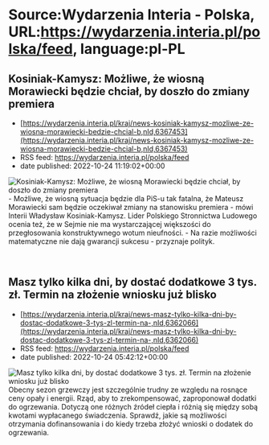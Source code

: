 # Source:Wydarzenia Interia - Polska, URL:https://wydarzenia.interia.pl/polska/feed, language:pl-PL

## Kosiniak-Kamysz: Możliwe, że wiosną Morawiecki będzie chciał, by doszło do zmiany premiera
 - [https://wydarzenia.interia.pl/kraj/news-kosiniak-kamysz-mozliwe-ze-wiosna-morawiecki-bedzie-chcial-b,nId,6367453](https://wydarzenia.interia.pl/kraj/news-kosiniak-kamysz-mozliwe-ze-wiosna-morawiecki-bedzie-chcial-b,nId,6367453)
 - RSS feed: https://wydarzenia.interia.pl/polska/feed
 - date published: 2022-10-24 11:19:02+00:00

<p><a href="https://wydarzenia.interia.pl/kraj/news-kosiniak-kamysz-mozliwe-ze-wiosna-morawiecki-bedzie-chcial-b,nId,6367453"><img align="left" alt="Kosiniak-Kamysz: Możliwe, że wiosną Morawiecki będzie chciał, by doszło do zmiany premiera" src="https://i.iplsc.com/kosiniak-kamysz-mozliwe-ze-wiosna-morawiecki-bedzie-chcial-b/000FGI5Y2F0OII1K-C321.jpg" /></a>- Możliwe, że wiosną sytuacja będzie dla PiS-u tak fatalna, że Mateusz Morawiecki sam będzie oczekiwał zmiany na stanowisku premiera - mówi Interii Władysław Kosiniak-Kamysz. Lider Polskiego Stronnictwa Ludowego ocenia też, że w Sejmie nie ma wystarczającej większości do przegłosowania konstruktywnego wotum nieufności. - Na razie możliwości matematyczne nie dają gwarancji sukcesu - przyznaje polityk.</p><br clear="all" />

## Masz tylko kilka dni, by dostać dodatkowe 3 tys. zł. Termin na złożenie wniosku już blisko
 - [https://wydarzenia.interia.pl/kraj/news-masz-tylko-kilka-dni-by-dostac-dodatkowe-3-tys-zl-termin-na-,nId,6362066](https://wydarzenia.interia.pl/kraj/news-masz-tylko-kilka-dni-by-dostac-dodatkowe-3-tys-zl-termin-na-,nId,6362066)
 - RSS feed: https://wydarzenia.interia.pl/polska/feed
 - date published: 2022-10-24 05:42:12+00:00

<p><a href="https://wydarzenia.interia.pl/kraj/news-masz-tylko-kilka-dni-by-dostac-dodatkowe-3-tys-zl-termin-na-,nId,6362066"><img align="left" alt="Masz tylko kilka dni, by dostać dodatkowe 3 tys. zł. Termin na złożenie wniosku już blisko " src="https://i.iplsc.com/masz-tylko-kilka-dni-by-dostac-dodatkowe-3-tys-zl-termin-na/000E3JAAIAVLBT8L-C321.jpg" /></a>Obecny sezon grzewczy jest szczególnie trudny ze względu na rosnące ceny opały i energii. Rząd, aby to zrekompensować, zaproponował dodatki do ogrzewania. Dotyczą one różnych źródeł ciepła i różnią się między sobą kwotami wypłacanego świadczenia. Sprawdź, jakie są możliwości otrzymania dofinansowania i do kiedy trzeba złożyć wnioski o dodatek do ogrzewania.</p><br clear="all" />

